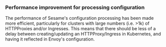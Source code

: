 ### Performance improvement for processing configuration

The performance of Sesame's configuration processing has been made more efficient, particularly for clusters with large numbers (i.e. >1k) of HTTPProxies and/or Ingresses.
This means that there should be less of a delay between creating/updating an HTTPProxy/Ingress in Kubernetes, and having it reflected in Envoy's configuration.
